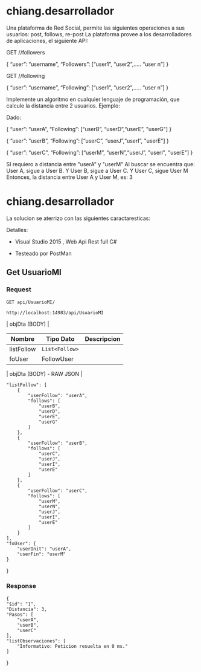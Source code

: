 # chiang.desarrollador

Una plataforma de Red Social, permite las siguientes operaciones a sus usuarios: post, follows, re-post
La plataforma provee a los desarrolladores de aplicaciones, el siguiente API:
 
GET /<username>/followers
    
{ “user”: “username”,  “Followers”: [“user1”, “user2”,….. “user n”] }

    
GET /<username>/following
    
{ “user”: “username”,  “Following”: [“user1”, “user2”,….. “user n”] }
    
 Implemente un algoritmo en cualquier lenguaje de programación, que calcule la distancia entre 2 usuarios.
Ejemplo:

Dado:
    
{ “user”: “userA”,  “Following”: [“userB”, “userD”,“userE”, "userG"] }
    
{ “user”: “userB”,  “Following”: [“userC”, “userJ”,“userI”, "userE"] }
    
{ “user”: “userC”,  “Following”: [“userM”, “userN”,“userJ”, "userI", "userE"] }

SI requiero a distancia entre "userA" y "userM"
Al buscar se encuentra que: User A, sigue a User B. Y User B, sigue a User C. Y User C, sigue User M
Entonces, la distancia entre User A y User M, es: 3

# chiang.desarrollador

La solucion se aterrizo con las siguientes caractaresticas:

Detalles:
    
* Visual Studio 2015 , Web Api Rest full C#
    
* Testeado por PostMan

## Get UsuarioMI

### Request

`GET api/UsuarioMI/`

    http://localhost:14983/api/UsuarioMI

| objDta (BODY)      |

| Nombre      | Tipo Dato     | Descripcion       | 
| ----------- | ------------- | --------- | 
| listFollow  | `List<Follow>` |  | 
| foUser      | FollowUser    |    |
    

| objDta (BODY) - RAW JSON      |
    
    "listFollow": [
        {
            "userFollow": "userA",
            "follows": [
                "userB",
                "userD",
                "userE",
                "userG"
            ]
        },
        {
            "userFollow": "userB",
            "follows": [
                "userC",
                "userJ",
                "userI",
                "userE"
            ]
        },
        {
            "userFollow": "userC",
            "follows": [
                "userM",
                "userN",
                "userJ",
                "userI",
                "userE"
            ]
        }
    ],
    "foUser": {
        "userInit": "userA",
        "userFin": "userM"
    }
}



### Response

    {
    "$id": "1",
    "Distancia": 3,
    "Pasos": [
        "userA",
        "userB",
        "userC"
    ],
    "listObservaciones": [
        "Informativo: Peticion resuelta en 0 ms."
    ]
}




